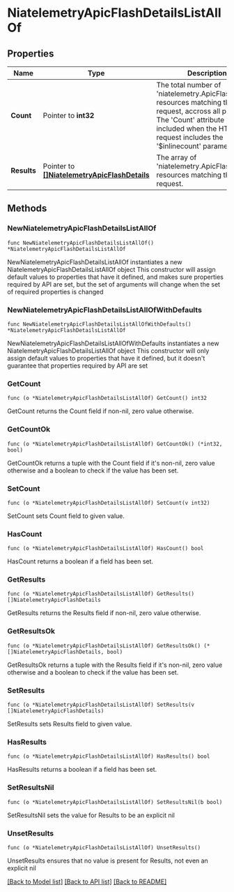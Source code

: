 # NiatelemetryApicFlashDetailsListAllOf

## Properties

Name | Type | Description | Notes
------------ | ------------- | ------------- | -------------
**Count** | Pointer to **int32** | The total number of &#39;niatelemetry.ApicFlashDetails&#39; resources matching the request, accross all pages. The &#39;Count&#39; attribute is included when the HTTP GET request includes the &#39;$inlinecount&#39; parameter. | [optional] 
**Results** | Pointer to [**[]NiatelemetryApicFlashDetails**](NiatelemetryApicFlashDetails.md) | The array of &#39;niatelemetry.ApicFlashDetails&#39; resources matching the request. | [optional] 

## Methods

### NewNiatelemetryApicFlashDetailsListAllOf

`func NewNiatelemetryApicFlashDetailsListAllOf() *NiatelemetryApicFlashDetailsListAllOf`

NewNiatelemetryApicFlashDetailsListAllOf instantiates a new NiatelemetryApicFlashDetailsListAllOf object
This constructor will assign default values to properties that have it defined,
and makes sure properties required by API are set, but the set of arguments
will change when the set of required properties is changed

### NewNiatelemetryApicFlashDetailsListAllOfWithDefaults

`func NewNiatelemetryApicFlashDetailsListAllOfWithDefaults() *NiatelemetryApicFlashDetailsListAllOf`

NewNiatelemetryApicFlashDetailsListAllOfWithDefaults instantiates a new NiatelemetryApicFlashDetailsListAllOf object
This constructor will only assign default values to properties that have it defined,
but it doesn't guarantee that properties required by API are set

### GetCount

`func (o *NiatelemetryApicFlashDetailsListAllOf) GetCount() int32`

GetCount returns the Count field if non-nil, zero value otherwise.

### GetCountOk

`func (o *NiatelemetryApicFlashDetailsListAllOf) GetCountOk() (*int32, bool)`

GetCountOk returns a tuple with the Count field if it's non-nil, zero value otherwise
and a boolean to check if the value has been set.

### SetCount

`func (o *NiatelemetryApicFlashDetailsListAllOf) SetCount(v int32)`

SetCount sets Count field to given value.

### HasCount

`func (o *NiatelemetryApicFlashDetailsListAllOf) HasCount() bool`

HasCount returns a boolean if a field has been set.

### GetResults

`func (o *NiatelemetryApicFlashDetailsListAllOf) GetResults() []NiatelemetryApicFlashDetails`

GetResults returns the Results field if non-nil, zero value otherwise.

### GetResultsOk

`func (o *NiatelemetryApicFlashDetailsListAllOf) GetResultsOk() (*[]NiatelemetryApicFlashDetails, bool)`

GetResultsOk returns a tuple with the Results field if it's non-nil, zero value otherwise
and a boolean to check if the value has been set.

### SetResults

`func (o *NiatelemetryApicFlashDetailsListAllOf) SetResults(v []NiatelemetryApicFlashDetails)`

SetResults sets Results field to given value.

### HasResults

`func (o *NiatelemetryApicFlashDetailsListAllOf) HasResults() bool`

HasResults returns a boolean if a field has been set.

### SetResultsNil

`func (o *NiatelemetryApicFlashDetailsListAllOf) SetResultsNil(b bool)`

 SetResultsNil sets the value for Results to be an explicit nil

### UnsetResults
`func (o *NiatelemetryApicFlashDetailsListAllOf) UnsetResults()`

UnsetResults ensures that no value is present for Results, not even an explicit nil

[[Back to Model list]](../README.md#documentation-for-models) [[Back to API list]](../README.md#documentation-for-api-endpoints) [[Back to README]](../README.md)


